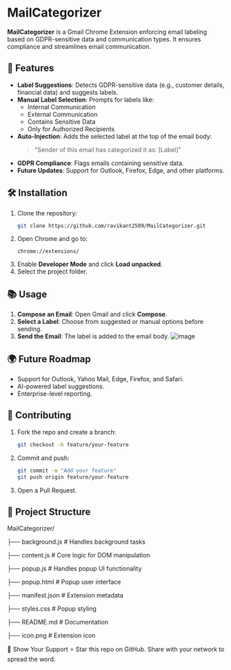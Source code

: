 # MailCategorizer

**MailCategorizer** is a Gmail Chrome Extension enforcing email labeling based on GDPR-sensitive data and communication types. It ensures compliance and streamlines email communication.

## 🚀 Features
- **Label Suggestions**: Detects GDPR-sensitive data (e.g., customer details, financial data) and suggests labels.
- **Manual Label Selection**: Prompts for labels like:
  - Internal Communication
  - External Communication
  - Contains Sensitive Data
  - Only for Authorized Recipients
- **Auto-Injection**: Adds the selected label at the top of the email body:
  > "Sender of this email has categorized it as: [Label]"
- **GDPR Compliance**: Flags emails containing sensitive data.
- **Future Updates**: Support for Outlook, Firefox, Edge, and other platforms.

## 🛠️ Installation
1. Clone the repository:
   ```bash
   git clone https://github.com/ravikant2509/MailCategorizer.git
   ```
2. Open Chrome and go to:
   ```
   chrome://extensions/
   ```
3. Enable **Developer Mode** and click **Load unpacked**.
4. Select the project folder.

## 📚 Usage
1. **Compose an Email**: Open Gmail and click **Compose**.
2. **Select a Label**: Choose from suggested or manual options before sending.
3. **Send the Email**: The label is added to the email body.
![image](https://github.com/user-attachments/assets/1b826ff2-406d-4c3c-9d89-4863005d4b12)

## 🌍 Future Roadmap
- Support for Outlook, Yahoo Mail, Edge, Firefox, and Safari.
- AI-powered label suggestions.
- Enterprise-level reporting.

## 🤝 Contributing
1. Fork the repo and create a branch:
   ```bash
   git checkout -b feature/your-feature
   ```
2. Commit and push:
   ```bash
   git commit -m "Add your feature"
   git push origin feature/your-feature
   ```
3. Open a Pull Request.

## 📂 Project Structure
MailCategorizer/

├── background.js      # Handles background tasks

├── content.js         # Core logic for DOM manipulation

├── popup.js           # Handles popup UI functionality

├── popup.html         # Popup user interface

├── manifest.json      # Extension metadata

├── styles.css         # Popup styling

├── README.md          # Documentation

├── icon.png           # Extension icon


🌟 Show Your Support
⭐ Star this repo on GitHub.
Share with your network to spread the word.
